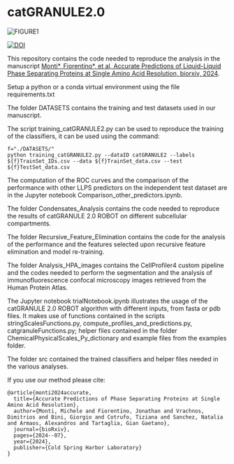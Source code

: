 # catGRANULE2.0

![FIGURE1](https://github.com/tartaglialabIIT/catGRANULE2.0/assets/54023927/64f994b6-2a91-48a4-8043-e75caab809a1)


[![DOI](https://zenodo.org/badge/823137800.svg)](https://doi.org/10.5281/zenodo.14205831)


This repository contains the code needed to reproduce the analysis in the manuscript [Monti*, Fiorentino*, et al, Accurate Predictions of Liquid-Liquid Phase Separating Proteins
at Single Amino Acid Resolution, biorxiv, 2024](https://www.biorxiv.org/content/10.1101/2024.07.19.602785v1).

Setup a python or a conda virtual environment using the file requirements.txt

The folder DATASETS contains the training and test datasets used in our manuscript. 

The script training_catGRANULE2.py can be used to reproduce the training of the classifiers, it can be used using the command:
```
f="./DATASETS/"
python training_catGRANULE2.py --dataID catGRANULE2 --labels ${f}TrainSet_IDs.csv --data ${f}TrainSet_data.csv --test ${f}TestSet_data.csv
```
The computation of the ROC curves and the comparison of the performance with other LLPS predictors on the independent test dataset are in the Jupyter notebook Comparison_other_predictors.ipynb.

The folder Condensates_Analysis contains the code needed to reproduce the results of catGRANULE 2.0 ROBOT on different subcellular compartments.

The folder Recursive_Feature_Elimination contains the code for the analysis of the performance and the features selected upon recursive feature elimination and model re-training.

The folder Analysis_HPA_images contains the CellProfiler4 custom pipeline and the codes needed to perform the segmentation and the analysis of immunofluorescence confocal microscopy images retrieved from the Human Protein Atlas.

The Jupyter notebook trialNotebook.ipynb illustrates the usage of the catGRANULE 2.0 ROBOT algorithm with different inputs, from fasta or pdb files. It makes use of functions contained in the scripts stringScalesFunctions.py, compute_profiles_and_predictions.py, catgranuleFunctions.py; helper files contained in the folder ChemicalPhysicalScales_Py_dictionary and example files from the examples folder.

The folder src contained the trained classifiers and helper files needed in the various analyses.

If you use our method please cite:
```
@article{monti2024accurate,
  title={Accurate Predictions of Phase Separating Proteins at Single Amino Acid Resolution},
  author={Monti, Michele and Fiorentino, Jonathan and Vrachnos, Dimitrios and Bini, Giorgio and Cotrufo, Tiziana and Sanchez, Natalia and Armaos, Alexandros and Tartaglia, Gian Gaetano},
  journal={bioRxiv},
  pages={2024--07},
  year={2024},
  publisher={Cold Spring Harbor Laboratory}
}
```
